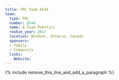 ```yaml
---
title: FRC Team 6544
team:
  type: FRC
  number: 6544
  name: A Team Robotics
  rookie_year: 2017
  location: Windsor, Ontario, Canada
  sponsors:
  - Family
  - Community
  links:
    Website:
---
```


{% include remove_this_line_and_add_a_paragraph %}
